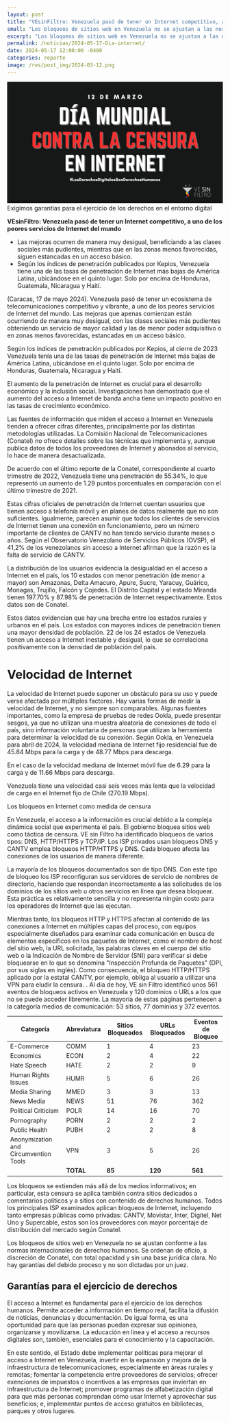 ```yaml
---
layout: post
title: "VEsinFiltro: Venezuela pasó de tener un Internet competitivo, a uno de los peores servicios de Internet del mundo"
small: "Los bloqueos de sitios web en Venezuela no se ajustan a las normas internacionales de derechos humanos. Se ordenan de oficio, a discreción de CONATEL, con total opacidad y sin una base jurídica clara."
excerpt: "Los bloqueos de sitios web en Venezuela no se ajustan a las normas internacionales de derechos humanos. Se ordenan de oficio, a discreción de CONATEL, con total opacidad y sin una base jurídica clara."
permalink: /noticias/2024-05-17-Dia-internet/
date: 2024-05-17 12:00:00 -0400
categories: reporte
image: /res/post_img/2024-03-12.png
---
```

![](/res/post_img/2024-03-12.png)
Exigimos garantías para el ejercicio de los derechos en el entorno digital

**VEsinFiltro: Venezuela pasó de tener un Internet competitivo, a uno de los peores servicios de Internet del mundo**

* Las mejoras ocurren de manera muy desigual, beneficiando a las clases sociales más pudientes, mientras que en las zonas menos favorecidas, siguen estancadas en un acceso básico. 
* Según los índices de penetración publicados por Kepios, Venezuela tiene una de las tasas de penetración de Internet más bajas de América Latina, ubicándose en el quinto lugar. Solo por encima de Honduras, Guatemala, Nicaragua y Haití.


(Caracas, 17 de mayo 2024). Venezuela pasó de tener un ecosistema de telecomunicaciones competitivo y vibrante, a uno de los peores servicios de Internet del mundo. Las mejoras que apenas comienzan están ocurriendo de manera muy desigual, con las clases sociales más pudientes obteniendo un servicio de mayor calidad y las de menor poder adquisitivo o en zonas menos favorecidas, estancadas en un acceso básico. 

Según los índices de penetración publicados por Kepios, al cierre de 2023 Venezuela tenía una de las tasas de penetración de Internet más bajas de América Latina, ubicándose en el quinto lugar. Solo por encima de Honduras, Guatemala, Nicaragua y Haití. 

El aumento de la penetración de Internet es crucial para el desarrollo económico y la inclusión social. Investigaciones han demostrado que el aumento del acceso a Internet de banda ancha tiene un impacto positivo en las tasas de crecimiento económico.

Las fuentes de información que miden  el acceso a Internet en Venezuela tienden a ofrecer cifras diferentes, principalmente por las distintas metodologías utilizadas. La Comisión Nacional de Telecomunicaciones (Conatel) no ofrece detalles sobre las técnicas que implementa y, aunque publica datos de todos los proveedores de Internet y abonados al servicio, lo hace de manera desactualizada.

De acuerdo con el último reporte de la Conatel, correspondiente al cuarto trimestre de 2022, Venezuela tiene una penetración de 55.34%, lo que representó un aumento de 1.29 puntos porcentuales en comparación con el último trimestre de 2021.

Estas cifras oficiales de penetración de Internet cuentan usuarios que tienen acceso a telefonía móvil y en planes de datos realmente que no son suficientes. Igualmente, parecen asumir que todos los clientes de servicios de Internet tienen una conexión en funcionamiento, pero un número importante de clientes de CANTV no han tenido servicio durante meses o años. Según el Observatorio Venezolano de Servicios Públicos (OVSP), el 41,2% de los venezolanos sin acceso a Internet afirman que la razón es la falta de servicio de CANTV. 

La distribución de los usuarios evidencia la desigualdad en el acceso a Internet en el país, los 10 estados con menor penetración (de menor a mayor) son Amazonas, Delta Amacuro, Apure, Sucre, Yaracuy, Guárico, Monagas, Trujillo, Falcón y Cojedes. El Distrito Capital y el estado Miranda tienen 197.70% y 87.98% de penetración de Internet respectivamente. Estos datos son de Conatel.

Estos datos evidencian que hay una brecha entre los estados rurales y urbanos en el país. Los estados con mayores índices de penetración tienen una mayor densidad de población. 22 de los 24 estados de Venezuela tienen un acceso a Internet inestable y desigual, lo que se correlaciona positivamente con la densidad de población del país.

# Velocidad de Internet

La velocidad de Internet puede suponer un obstáculo para su uso y puede verse afectada por múltiples factores. Hay varias formas de medir la velocidad de Internet, y no siempre son comparables. Algunas fuentes importantes, como la empresa de pruebas de redes Ookla, puede presentar sesgos, ya que no utilizan una muestra aleatoria de conexiones de todo el país, sino información voluntaria de personas que utilizan la herramienta para determinar la velocidad de su conexión.
Según Ookla, en Venezuela para abril de 2024, la velocidad mediana de Internet fijo residencial fue de 45.84 Mbps para la  carga y de 48.77 Mbps para descarga.

En el caso de la velocidad mediana de Internet móvil fue de 6.29 para la  carga y de 11.66 Mbps para descarga.

Venezuela tiene una velocidad casi seis veces más lenta que la velocidad de carga en el Internet fijo de Chile (270.19 Mbps).

Los bloqueos en Internet como medida de censura

En Venezuela, el acceso a la información es crucial debido a la compleja dinámica social que experimenta  el país. El gobierno bloquea sitios web como táctica de censura. VE sin Filtro ha identificado bloqueos de varios tipos: DNS, HTTP/HTTPS y TCP/IP. Los ISP privados usan bloqueos DNS y CANTV emplea bloqueos HTTP/HTTPS y DNS. Cada bloqueo afecta las conexiones de los usuarios de manera diferente.

La mayoría de los bloqueos documentados son de tipo DNS. Con este tipo de bloqueo los ISP reconfiguran sus servidores de servicio de nombres de directorio, haciendo que respondan incorrectamente a las solicitudes de los dominios de los sitios web u otros servicios en línea que desea bloquear. Esta práctica es relativamente sencilla y no representa ningún costo para los operadores de Internet que las ejecutan. 

Mientras tanto, los bloqueos HTTP y HTTPS afectan al contenido de las conexiones a Internet en múltiples capas del proceso, con equipos especialmente diseñados para examinar cada comunicación en busca de elementos específicos en los paquetes de Internet, como el nombre de host del sitio web, la URL solicitada, las palabras claves en el cuerpo del sitio web o la Indicación de Nombre de Servidor (SNI) para verificar si debe bloquearse en lo que se denomina "Inspección Profunda de Paquetes" (DPI, por sus siglas en inglés). Como consecuencia, el bloqueo HTTP/HTTPS aplicado por la estatal CANTV, por ejemplo, obliga al usuario a utilizar una VPN para eludir la censura.
.
Al día de hoy, VE sin Filtro identificó unos 561 eventos de bloqueos activos en Venezuela y 120 dominios o URLs a los que no se puede acceder libremente. La mayoría de estas páginas pertenecen a la categoría medios de comunicación: 53 sitios, 77 dominios y 372 eventos.  

<div class="table-responsive">
<table class="blocklist">
<thead>
  <tr>
    <th>Categoría</th>
    <th>Abreviatura</th>
    <th>Sitios Bloqueados</th>
    <th>URLs Bloqueados</th>
    <th>Eventos de Bloqueo</th>
  </tr>
</thead>
<tbody>
  <tr>
    <td>E-Commerce</td> 
     <td>COMM</td>
     <td>1</td>
     <td>4</td>
     <td>23</td>
  </tr>
  <tr>
    <td>Economics</td>
     <td>ECON</td>
     <td>2</td>
     <td>4</td>
     <td>22</td>
  </tr>
  <tr>
    <td>Hate Speech</td>
     <td>HATE</td>
     <td>2</td>
     <td>2</td>
     <td>9</td>
  </tr>
  <tr>
    <td>Human Rights Issues</td>
     <td>HUMR</td>
     <td>5</td>
     <td>6</td>
     <td>26</td>
  </tr>
  <tr>
    <td>Media Sharing</td>
     <td>MMED</td>
     <td>3</td>
     <td>3</td>
     <td>13</td>
  </tr>
  <tr>
    <td>News Media</td>
     <td>NEWS</td>
     <td>51</td>
     <td>76</td>
     <td>362</td>
  </tr>
  <tr>
    <td>Political Criticism</td>
     <td>POLR</td>
     <td>14</td>
     <td>16</td>
     <td>70</td>
  </tr>
  <tr>
    <td>Pornography</td>
     <td>PORN</td>
     <td>2</td>
     <td>2</td>
     <td>2</td>
  </tr>
  <tr>
    <td>Public Health</td>
     <td>PUBH</td>
     <td>2</td>
     <td>2</td>
     <td>8</td>
  </tr>
  <tr>
    <td>Anonymization and Circumvention Tools</td>
     <td>VPN</td>
     <td>3</td>
     <td>5</td>
     <td>26</td>
  </tr>
  <tr>
    <td></td>
     <td><b>TOTAL</b></td>
     <td><b>85</b></td>
     <td><b>120</b></td>
     <td><b>561</b></td>
  </tr>
</tbody>
</table>
</div>

Los bloqueos se extienden más allá de los medios informativos; en particular, esta censura se aplica también contra sitios dedicados a comentarios políticos y a sitios con contenido de derechos humanos. Todos los principales ISP examinados  aplican bloqueos de Internet, incluyendo tanto empresas públicas como privadas: CANTV, Movistar, Inter, Digitel, Net Uno y Supercable, estos son los proveedores con mayor porcentaje de distribución del mercado según Conatel.

Los bloqueos de sitios web en Venezuela no se ajustan conforme a las normas internacionales de derechos humanos. Se ordenan de oficio, a discreción de Conatel, con total opacidad y sin una base jurídica clara. No hay garantías del debido proceso y no son dictadas por un juez.


## Garantías para el ejercicio de derechos

El acceso a Internet es fundamental para el ejercicio de los derechos humanos. Permite acceder a información en tiempo real, facilita la difusión de noticias, denuncias y documentación. De igual forma, es una oportunidad para que las personas puedan expresar sus opiniones, organizarse y movilizarse. La educación en línea y el acceso a recursos digitales son, también, esenciales para el conocimiento y la capacitación.

En este sentido, el Estado debe implementar políticas para mejorar el acceso a Internet en Venezuela, invertir en la expansión y mejora de la infraestructura de telecomunicaciones, especialmente en áreas rurales y remotas; fomentar la competencia entre proveedores de servicios; ofrecer exenciones de impuestos o incentivos a las empresas que inviertan en infraestructura de Internet; promover programas de alfabetización digital para que más personas comprendan cómo usar Internet y aprovechar sus beneficios; e, implementar puntos de acceso gratuitos en bibliotecas, parques y otros lugares.
